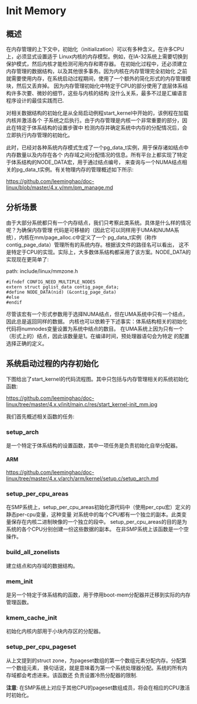 Init Memory
========================================

概述
----------------------------------------

在内存管理的上下文中，初始化（initialization）可以有多种含义。在许多CPU上，必须显式设置适于
Linux内核的内存模型。例如，在IA-32系统上需要切换到保护模式，然后内核才能检测可用内存和寄存器。
在初始化过程中，还必须建立内存管理的数据结构，以及其他很多事务。因为内核在内存管理完全初始化
之前就需要使用内存，在系统启动过程期间，使用了一个额外的简化形式的内存管理模块，然后又丢弃掉。
因为内存管理初始化中特定于CPU的部分使用了底层体系结构许多次要、微妙的细节，这些与内核的结构
没什么关系，最多不过是汇编语言程序设计的最佳实践而已.

对相关数据结构的初始化是从全局启动例程start_kernel中开始的，该例程在加载内核并激活各个
子系统之后执行。由于内存管理是内核一个非常重要的部分，因此在特定于体系结构的设置步骤中
检测内存并确定系统中内存的分配情况后，会立即执行内存管理的初始化。

此时，已经对各种系统内存模式生成了一个pg_data_t实例，用于保存诸如结点中内存数量以及内存在各个
内存域之间分配情况的信息。所有平台上都实现了特定于体系结构的NODE_DATA宏，用于通过结点编号，
来查询与一个NUMA结点相关的pg_data_t实例。有关物理内存的管理概述如下所示:

https://github.com/leeminghao/doc-linux/blob/master/4.x.y/mm/pm_manage.md

分析场景
----------------------------------------

由于大部分系统都只有一个内存结点，我们只考察此类系统。具体是什么样的情况呢？为确保内存管理
代码是可移植的（因此它可以同样用于UMA和NUMA系统），内核在mm/page_alloc.c中定义了一个
pg_data_t实例（称作contig_page_data）管理所有的系统内存。根据该文件的路径名可以看出，
这不是特定于CPU的实现。实际上，大多数体系结构都采用了该方案。NODE_DATA的实现现在更简单了:

path: include/linux/mmzone.h
```
#ifndef CONFIG_NEED_MULTIPLE_NODES
extern struct pglist_data contig_page_data;
#define NODE_DATA(nid) (&contig_page_data)
#else
#endif
```

尽管该宏有一个形式参数用于选择NUMA结点，但在UMA系统中只有一个结点，因此总是返回同样的数据。
内核也可以依赖于下述事实：体系结构相关的初始化代码将numnodes变量设置为系统中结点的数目。
在UMA系统上因为只有一个（形式上的）结点，因此该数量是1。在编译时间，预处理器语句会为特定
的配置选择正确的定义。

系统启动过程的内存初始化
----------------------------------------

下图给出了start_kernel的代码流程图。其中只包括与内存管理相关的系统初始化函数:

https://github.com/leeminghao/doc-linux/tree/master/4.x.y/init/main.c/res/start_kernel-init_mm.jpg

我们首先概述相关函数的任务:

### setup_arch

是一个特定于体系结构的设置函数，其中一项任务是负责初始化自举分配器。

#### ARM

https://github.com/leeminghao/doc-linux/tree/master/4.x.y/arch/arm/kernel/setup.c/setup_arch.md

### setup_per_cpu_areas

在SMP系统上，setup_per_cpu_areas初始化源代码中（使用per_cpu宏）定义的静态per-cpu变量，这种变量
对系统中的每个CPU都有一个独立的副本。此类变量保存在内核二进制映像的一个独立的段中。
setup_per_cpu_areas的目的是为系统的各个CPU分别创建一份这些数据的副本。
在非SMP系统上该函数是一个空操作。

### build_all_zonelists

建立结点和内存域的数据结构。

### mem_init

是另一个特定于体系结构的函数，用于停用boot-mem分配器并迁移到实际的内存管理函数。

### kmem_cache_init

初始化内核内部用于小块内存区的分配器。

### setup_per_cpu_pageset

从上文提到的struct zone，为pageset数组的第一个数组元素分配内存。分配第一个数组元素，
换句话说，就是意味着为第一个系统处理器分配。系统的所有内存域都会考虑进来。该函数还
负责设置冷热分配器的限制.

**注意**: 在SMP系统上对应于其他CPU的pageset数组成员，将会在相应的CPU激活时初始化。